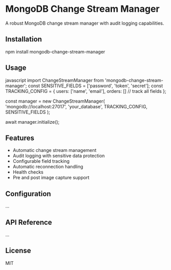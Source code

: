 # MongoDB Change Stream Manager

A robust MongoDB change stream manager with audit logging capabilities.

## Installation

npm install mongodb-change-stream-manager

## Usage

javascript
import ChangeStreamManager from 'mongodb-change-stream-manager';
const SENSITIVE_FIELDS = ['password', 'token', 'secret'];
const TRACKING_CONFIG = {
users: ['name', 'email'],
orders: [] // track all fields
};

const manager = new ChangeStreamManager(
'mongodb://localhost:27017',
'your_database',
TRACKING_CONFIG,
SENSITIVE_FIELDS
);

await manager.initialize();


## Features

- Automatic change stream management
- Audit logging with sensitive data protection
- Configurable field tracking
- Automatic reconnection handling
- Health checks
- Pre and post image capture support

## Configuration

...

## API Reference

...

## License

MIT